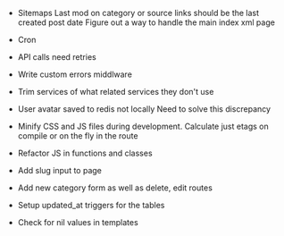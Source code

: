 
* Sitemaps
  Last mod on category or source links should be the last created post date
  Figure out a way to handle the main index xml page

* Cron
* API calls need retries

* Write custom errors middlware
* Trim services of what related services they don't use

* User avatar saved to redis not locally
  Need to solve this discrepancy

* Minify CSS and JS files during development.
  Calculate just etags on compile or on the fly in the route
* Refactor JS in functions and classes
* Add slug input to page
* Add new category form as well as delete, edit routes
* Setup updated_at triggers for the tables
* Check for nil values in templates
